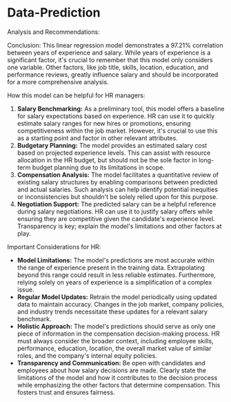 # Data-Prediction
Analysis and Recommendations:

Conclusion:
This linear regression model demonstrates a 97.21% correlation between years of experience and salary. While years of experience is a significant factor, it's crucial to remember that this model only considers one variable.  Other factors, like job title, skills, location, education, and performance reviews, greatly influence salary and should be incorporated for a more comprehensive analysis.

How this model can be helpful for HR managers:
1. **Salary Benchmarking:** As a preliminary tool, this model offers a baseline for salary expectations based on experience. HR can use it to quickly estimate salary ranges for new hires or promotions, ensuring competitiveness within the job market. However, it's crucial to use this as a starting point and factor in other relevant attributes.
2. **Budgetary Planning:** The model provides an estimated salary cost based on projected experience levels.  This can assist with resource allocation in the HR budget, but should not be the sole factor in long-term budget planning due to its limitations in scope.
3. **Compensation Analysis:** The model facilitates a quantitative review of existing salary structures by enabling comparisons between predicted and actual salaries.  Such analysis can help identify potential inequities or inconsistencies but shouldn't be solely relied upon for this purpose.
4. **Negotiation Support:** The predicted salary can be a helpful reference during salary negotiations. HR can use it to justify salary offers while ensuring they are competitive given the candidate's experience level.  Transparency is key; explain the model's limitations and other factors at play.

Important Considerations for HR:
- **Model Limitations:**  The model's predictions are most accurate within the range of experience present in the training data.  Extrapolating beyond this range could result in less reliable estimates.  Furthermore, relying solely on years of experience is a simplification of a complex issue.
- **Regular Model Updates:** Retrain the model periodically using updated data to maintain accuracy. Changes in the job market, company policies, and industry trends necessitate these updates for a relevant salary benchmark.
- **Holistic Approach:** The model's predictions should serve as only one piece of information in the compensation decision-making process. HR must always consider the broader context, including employee skills, performance, education, location, the overall market value of similar roles, and the company's internal equity policies.
- **Transparency and Communication:** Be open with candidates and employees about how salary decisions are made. Clearly state the limitations of the model and how it contributes to the decision process while emphasizing the other factors that determine compensation. This fosters trust and ensures fairness.
